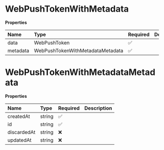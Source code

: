 # WebPushTokenWithMetadata

**Properties**

| Name     | Type                             | Required | Description |
| :------- | :------------------------------- | :------- | :---------- |
| data     | WebPushToken                     | ✅       |             |
| metadata | WebPushTokenWithMetadataMetadata | ✅       |             |

# WebPushTokenWithMetadataMetadata

**Properties**

| Name        | Type   | Required | Description |
| :---------- | :----- | :------- | :---------- |
| createdAt   | string | ✅       |             |
| id          | string | ✅       |             |
| discardedAt | string | ❌       |             |
| updatedAt   | string | ❌       |             |
